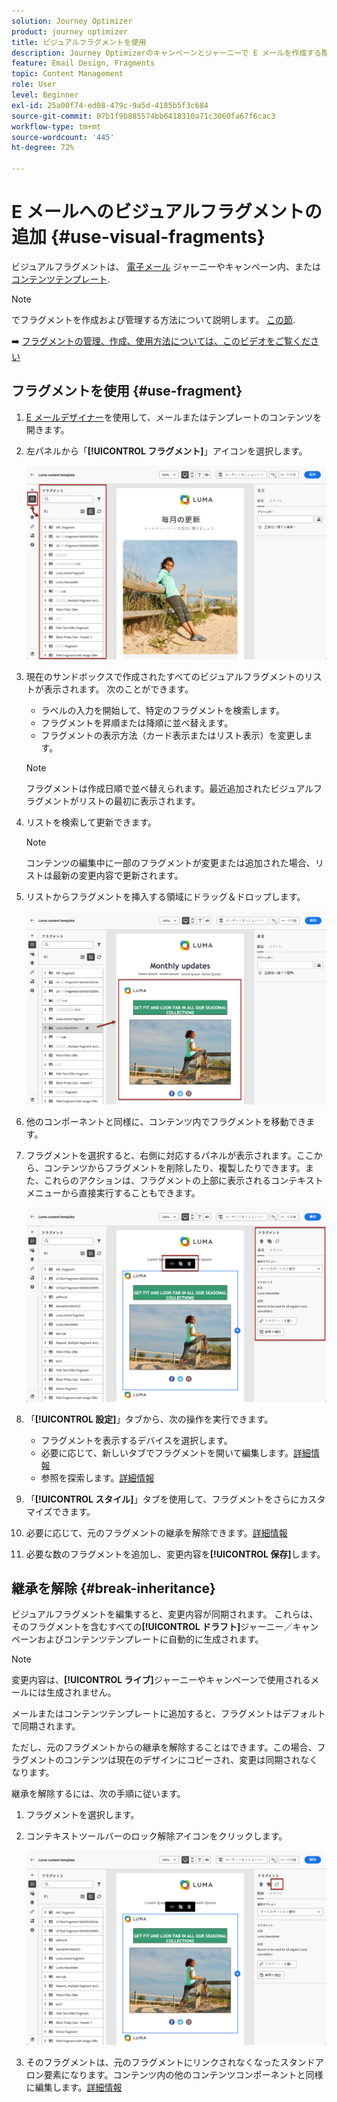 ```yaml
---
solution: Journey Optimizer
product: journey optimizer
title: ビジュアルフラグメントを使用
description: Journey Optimizerのキャンペーンとジャーニーで E メールを作成する際に、ビジュアルフラグメントを使用する方法を説明します。
feature: Email Design, Fragments
topic: Content Management
role: User
level: Beginner
exl-id: 25a00f74-ed08-479c-9a5d-4185b5f3c684
source-git-commit: 07b1f9b885574bb6418310a71c3060fa67f6cac3
workflow-type: tm+mt
source-wordcount: '445'
ht-degree: 72%

---
```


# E メールへのビジュアルフラグメントの追加 {#use-visual-fragments}

ビジュアルフラグメントは、 [電子メール](get-started-email-design.md) ジャーニーやキャンペーン内、または [コンテンツテンプレート](../content-management/content-templates.md).

>[!NOTE]
>
>でフラグメントを作成および管理する方法について説明します。 [この節](../content-management/fragments.md).

➡️ [フラグメントの管理、作成、使用方法については、このビデオをご覧ください](../content-management/fragments.md#video-fragments)

## フラグメントを使用 {#use-fragment}

1. [E メールデザイナー](get-started-email-design.md)を使用して、メールまたはテンプレートのコンテンツを開きます。

1. 左パネルから「**[!UICONTROL フラグメント]**」アイコンを選択します。

   ![](assets/fragments-in-designer.png)

1. 現在のサンドボックスで作成されたすべてのビジュアルフラグメントのリストが表示されます。 次のことができます。

   * ラベルの入力を開始して、特定のフラグメントを検索します。
   * フラグメントを昇順または降順に並べ替えます。
   * フラグメントの表示方法（カード表示またはリスト表示）を変更します。

   >[!NOTE]
   >
   >フラグメントは作成日順で並べ替えられます。最近追加されたビジュアルフラグメントがリストの最初に表示されます。

1. リストを検索して更新できます。

   >[!NOTE]
   >
   >コンテンツの編集中に一部のフラグメントが変更または追加された場合、リストは最新の変更内容で更新されます。

1. リストからフラグメントを挿入する領域にドラッグ＆ドロップします。

   ![](assets/fragment-insert.png)

1. 他のコンポーネントと同様に、コンテンツ内でフラグメントを移動できます。

1. フラグメントを選択すると、右側に対応するパネルが表示されます。ここから、コンテンツからフラグメントを削除したり、複製したりできます。また、これらのアクションは、フラグメントの上部に表示されるコンテキストメニューから直接実行することもできます。

   ![](assets/fragment-right-pane.png)

1. 「**[!UICONTROL 設定]**」タブから、次の操作を実行できます。

   * フラグメントを表示するデバイスを選択します。
   * 必要に応じて、新しいタブでフラグメントを開いて編集します。[詳細情報](../content-management/fragments.md#edit-fragments)
   * 参照を探索します。[詳細情報](../content-management/fragments.md#explore-references)

1. 「**[!UICONTROL スタイル]**」タブを使用して、フラグメントをさらにカスタマイズできます。

1. 必要に応じて、元のフラグメントの継承を解除できます。[詳細情報](#break-inheritance)

1. 必要な数のフラグメントを追加し、変更内容を&#x200B;**[!UICONTROL 保存]**&#x200B;します。

## 継承を解除 {#break-inheritance}

ビジュアルフラグメントを編集すると、変更内容が同期されます。 これらは、そのフラグメントを含むすべての&#x200B;**[!UICONTROL ドラフト]**&#x200B;ジャーニー／キャンペーンおよびコンテンツテンプレートに自動的に生成されます。

>[!NOTE]
>
>変更内容は、**[!UICONTROL ライブ]**&#x200B;ジャーニーやキャンペーンで使用されるメールには生成されません。

メールまたはコンテンツテンプレートに追加すると、フラグメントはデフォルトで同期されます。

ただし、元のフラグメントからの継承を解除することはできます。この場合、フラグメントのコンテンツは現在のデザインにコピーされ、変更は同期されなくなります。

継承を解除するには、次の手順に従います。

1. フラグメントを選択します。

1. コンテキストツールバーのロック解除アイコンをクリックします。

   ![](assets/fragment-break-inheritance.png)

1. そのフラグメントは、元のフラグメントにリンクされなくなったスタンドアロン要素になります。コンテンツ内の他のコンテンツコンポーネントと同様に編集します。[詳細情報](content-components.md)
